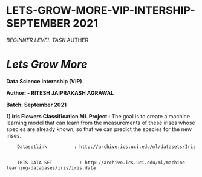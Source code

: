 # LETS-GROW-MORE-VIP-INTERSHIP-SEPTEMBER 2021

 *BEGINNER LEVEL TASK*
 AUTHER 
 
# *Lets Grow More*
**Data Science Internship (VIP)**

**Author: - RITESH JAIPRAKASH AGRAWAL**

**Batch: September 2021**

**1) Iris Flowers Classification ML Project :**
The goal is to create a machine learning model that can learn from the measurements of these irises whose species
are already known, so that we can predict the species for the new irises.

        Datasetlink          : http://archive.ics.uci.edu/ml/datasets/Iris 
        
        
        IRIS DATA SET          : http://archive.ics.uci.edu/ml/machine-learning-databases/iris/iris.data       
 







